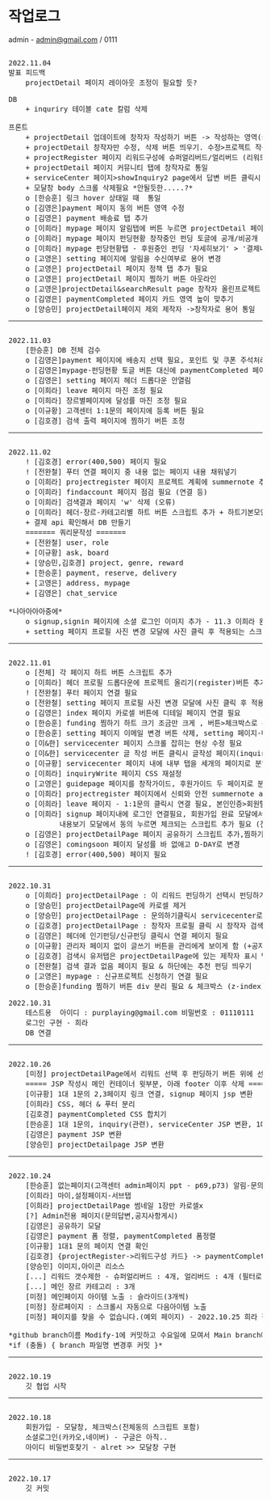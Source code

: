 # 작업로그
admin - admin@gmail.com /  0111
<pre>

2022.11.04
발표 피드백
	projectDetail 페이지 레이아웃 조정이 필요할 듯?

DB
	+ inquriry 테이블 cate 칼럼 삭제

프론트
	+ projectDetail 업데이트에 창작자 작성하기 버튼 -> 작성하는 영역(summernote) 필요(업데이트, 취소버튼)
	+ projectDetail 창작자만 수정, 삭제 버튼 띄우기. 수정>프로젝트 작성 페이지로 이동
	+ projectRegister 페이지 리워드구성에 슈퍼얼리버드/얼리버드 (리워드등급) 칸 추가 필요
	+ projectDetail 페이지 커뮤니티 탭에 창작자로 통일
	+ serviceCenter 페이지>showInquiry2 page에서 답변 버튼 클릭시 연결 페이지 필요 > 나중
	+ 모달창 body 스크롤 삭제필요 *안될듯한.....?*
	o [한승훈] 링크 hover 상태일 때  통일
	o [김영은]payment 페이지 동의 버튼 영역 수정
	o [김영은] payment 배송료 탭 추가
	o [이희라] mypage 페이지 알림탭에 버튼 누르면 projectDetail 페이지로 이동
	o [이희라] mypage 페이지 펀딩현황 창작중인 펀딩 토글에 공개/비공개 텍스트?상태? 추가 
	o [이희라] mypage 펀당현황탭 - 후원중인 펀딩 '자세히보기' > '결제내역보기'로 변경
	o [고영은] setting 페이지에 알림을 수신여부로 용어 변경
	o [고영은] projectDetail 페이지 정책 탭 추가 필요
	o [고영은] projectDetail 페이지 찜하기 버튼 아웃라인
	o [고영은]projectDetail&searchResult page 창작자 올린프로젝트 더보기 부분 눈에 띠게 컬러?입히기 필요
	o [김영은] paymentCompleted 페이지 카드 영역 높이 맞추기
	o [양승민] projectDetail페이지 제외 제작자 ->창작자로 용어 통일
<hr>
2022.11.03
	[한승훈] DB 전체 검수
	o [김영은]payment 페이지에 배송지 선택 필요, 포인트 및 쿠폰 주석처리
	o [김영은]mypage-펀딩현황 토글 버튼 대신에 paymentCompleted 페이지로 연결
	o [김영은] setting 페이지 헤더 드롭다운 안열림
	o [이희라] leave 페이지 마진 조정 필요
	o [이희라] 장르별페이지에 달성률 마진 조정 필요
	o [이규황] 고객센터 1:1문의 페이지에 등록 버튼 필요
	o [김호경] 검색 출력 페이지에 찜하기 버튼 조정
<hr>
2022.11.02
	! [김호경] error(400,500) 페이지 필요
	! [전완철] 푸터 연결 페이지 중 내용 없는 페이지 내용 채워넣기
	o [이희라] projectregister 페이지 프로젝트 계획에 summernote 추가 필요 & 저장하기,다음단계 버튼 필요(프로젝트계획, 창작자정보 탭)
	o [이희라] findaccount 페이지 점검 필요 (연결 등)
	o [이희라] 검색결과 페이지 'w' 삭제 (오류)
	o [이희라] 헤더-장르-카테고리별 하트 버튼 스크립트 추가 + 하트기본모양 아웃라인(fa-regular)으로 변경, 하트크기는 [main.css]fa-heart 클래스에서 세밀하게 변경가능
	+ 결제 api 확인해서 DB 만들기
	======= 쿼리문작성 =======
	+ [전완철] user, role
	+ [이규황] ask, board
	+ [양승민,김호경] project, genre, reward
	+ [한승훈] payment, reserve, delivery 
	+ [고영은] address, mypage
	+ [김영은] chat_service
	
*나아아아아중에*
	o signup,signin 페이지에 소셜 로그인 이미지 추가 - 11.3 이희라 완료
	+ setting 페이지 프로필 사진 변경 모달에 사진 클릭 후 적용되는 스크립트 필요
<hr>
2022.11.01
	o [전체] 각 페이지 하트 버튼 스크립트 추가 
	o [이희라] 헤더 프로필 드롭다운에 프로젝트 올리기(register)버튼 추가, 헤더에 signup 페이지 필요
	! [전완철] 푸터 페이지 연결 필요
	o [전완철] setting 페이지 프로필 사진 변경 모달에 사진 클릭 후 적용되는 스크립트 필요 (=>나중)
	o [김영은] index 페이지 카로셀 버튼에 디테일 페이지 연결 필요
	o [한승훈] funding 찜하기 하트 크기 조금만 크게 , 버튼>체크박스로 수정
	o [한승훈] setting 페이지 이메일 변경 버튼 삭제, setting 페이지-배송 탭에 배송지 삭제 클릭시 모달 필요
	o [이&한] servicecenter 페이지 스크롤 잡히는 현상 수정 필요
	o [이&한] servicecenter 글 작성 버튼 클릭시 글작성 페이지(inquiryWrite)로 연결 필요
	o [이규황] servicecenter 페이지 내에 내부 탭을 세개의 페이지로 분할
	o [이희라] inquiryWrite 페이지 CSS 재설정
	o [고영은] guidepage 페이지를 창작가이드, 후원가이드 두 페이지로 분리 필요 & 문서 모두보기 버튼은 제거
	o [이희라] projectregister 페이지에서 신뢰와 안전 summernote api 적용 & 신청등록버튼 필요
	o [이희라] leave 페이지 - 1:1문의 클릭시 연결 필요, 본인인증>회원탈퇴하기 누르고 나서 메인으로 이동 연결 필요
	o [이희라] signup 페이지내에 로그인 연결필요, 회원가입 완료 모달에서 확인 누르면 login 페이지로 연결 필요, 
			내용보기 모달에서 동의 누르면 체크되는 스크립트 추가 필요 (전체동의는 됨), signup,signin 페이지에 소셜 로그인 이미지 추가
	o [김영은] projectDetailPage 페이지 공유하기 스크립트 추가,찜하기 버튼을 체크박스로 변경,상단에 장르 페이지 연결 확인 및 링크 영역 수정
	o [김영은] comingsoon 페이지 달성률 바 없애고 D-DAY로 변경
	! [김호경] error(400,500) 페이지 필요
<hr>	
2022.10.31
	o [이희라] projectDetailPage : 이 리워드 펀딩하기 선택시 펀딩하기 버튼 위에 수량선택할수 있도록 하는 기능 필요 
	o [양승민] projectDetailPage에 카로셀 제거 
	o [양승민] projectDetailPage : 문의하기클릭시 servicecenter로 연결 필요
	o [김호경] projectDetailPage : 창작자 프로필 클릭 시 창작자 검색결과 페이지로 연결
	o [김영은] 헤더에 인기펀딩/신규펀딩 클릭시 연결 페이지 필요
	o [이규황] 관리자 페이지 없이 글쓰기 버튼을 관리에게 보이게 함 (+공지사항,1:1 문의 부분)
	o [김호경] 검색시 유저탭은 projectDetailPage에 있는 제작자 표시 방식(카드)로 출력
	o [전완철] 검색 결과 없음 페이지 필요 & 하단에는 추천 펀딩 띄우기
	o [고영은] mypage : 신규프로젝트 신청하기 연결 필요
	o [한승훈]funding 찜하기 버튼 div 분리 필요 & 체크박스 (z-index)
	
2022.10.31
	테스트용  아이디 : purplaying@gmail.com 비밀번호 : 01110111 
	로그인 구현 - 희라
	DB 연결
<hr>             
2022.10.26
	[미정] projectDetailPage에서 리워드 선택 후 펀딩하기 버튼 위에 선택 한 리워드 출력 & 수량 선택 & 리워드 내용 드롭다운 필요
	===== JSP 작성시 메인 컨테이너 윗부분, 아래 footer 이후 삭제 =====
	[이규황] 1대 1문의 2,3페이지 링크 연결, signup 페이지 jsp 변환
	[이희라] CSS, 헤더 & 푸터 분리
	[김호경] paymentCompleted CSS 합치기
	[한승훈] 1대 1문의, inquiry(관련), serviceCenter JSP 변환, 1대 1문의 merge에서 탭 CSS 변경
	[김영은] payment JSP 변환
	[양승민] projectDetailpage JSP 변환
<hr>              	             	
2022.10.24
    [한승훈] 없는페이지(고객센터 admin페이지 ppt - p69,p73) 알림-문의바로가기- {답변확인페이지}
    [이희라] 마이,설정페이지-서브탭
    [이희라] projectDetailPage 썸네일 1장만 카로셀x
    [?] Admin전용 페이지(문의답변,공지사항게시)
    [김영은] 공유하기 모달
    [김영은] payment 폼 정렬, paymentCompleted 폼정렬
    [이규황] 1대1 문의 페이지 연결 확인
    [김호경] {projectRegister->리워드구성 카드} -> paymentCompleted
    [양승민] 이미지,아이콘 리소스
    [...] 리워드 갯수제한 - 슈퍼얼리버드 : 4개, 얼리버드 : 4개 (필터로 표시)
    [...] 메인 장르 카테고리 : 3개 
    [미정] 메인페이지 아이템 노출 : 슬라이드(3개씩)
    [미정] 장르페이지 : 스크롤시 자동으로 다음아이템 노출
    [미정] 페이지를 찾을 수 없습니다.(예외 페이지) - 2022.10.25 희라 작성

*github branch이름 Modify-1에 커밋하고 수요일에 모여서 Main branch에 푸시*
*if (충돌) { branch 파일명 변경후 커밋 }*
<hr>
2022.10.19
	깃 협업 시작
<hr>
2022.10.18
	회원가입 - 모달창, 체크박스(전체동의 스크립트 포함)
	소셜로그인(카카오,네이버) - 구글은 아직..
	아이디 비밀번호찾기 - alret >> 모달창 구현
<hr>
2022.10.17
	깃 커밋
</pre>
